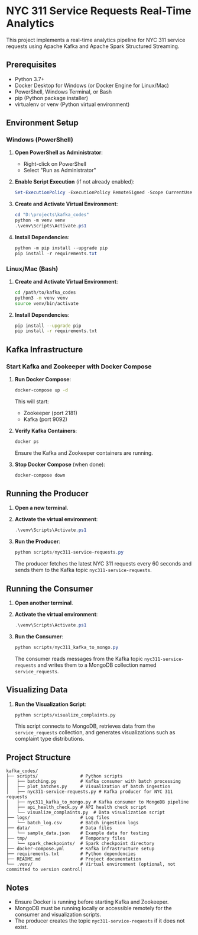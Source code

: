 # NYC 311 Service Requests Real-Time Analytics

This project implements a real-time analytics pipeline for NYC 311 service requests using Apache Kafka and Apache Spark Structured Streaming.

## Prerequisites

- Python 3.7+
- Docker Desktop for Windows (or Docker Engine for Linux/Mac)
- PowerShell, Windows Terminal, or Bash
- pip (Python package installer)
- virtualenv or venv (Python virtual environment)

## Environment Setup

### Windows (PowerShell)

1. **Open PowerShell as Administrator**:

   - Right-click on PowerShell
   - Select "Run as Administrator"

2. **Enable Script Execution** (if not already enabled):

   ```powershell
   Set-ExecutionPolicy -ExecutionPolicy RemoteSigned -Scope CurrentUser
   ```

3. **Create and Activate Virtual Environment**:

   ```powershell
   cd "D:\projects\kafka_codes"
   python -m venv venv
   .\venv\Scripts\Activate.ps1
   ```

4. **Install Dependencies**:
   ```powershell
   python -m pip install --upgrade pip
   pip install -r requirements.txt
   ```

### Linux/Mac (Bash)

1. **Create and Activate Virtual Environment**:

   ```bash
   cd /path/to/kafka_codes
   python3 -m venv venv
   source venv/bin/activate
   ```

2. **Install Dependencies**:
   ```bash
   pip install --upgrade pip
   pip install -r requirements.txt
   ```

## Kafka Infrastructure

### Start Kafka and Zookeeper with Docker Compose

1. **Run Docker Compose**:

   ```bash
   docker-compose up -d
   ```

   This will start:

   - Zookeeper (port 2181)
   - Kafka (port 9092)

2. **Verify Kafka Containers**:

   ```bash
   docker ps
   ```

   Ensure the Kafka and Zookeeper containers are running.

3. **Stop Docker Compose** (when done):
   ```bash
   docker-compose down
   ```

## Running the Producer

1. **Open a new terminal**.
2. **Activate the virtual environment**:
   ```powershell
   .\venv\Scripts\Activate.ps1
   ```
3. **Run the Producer**:

   ```powershell
   python scripts/nyc311-service-requests.py
   ```

   The producer fetches the latest NYC 311 requests every 60 seconds and sends them to the Kafka topic `nyc311-service-requests`.

## Running the Consumer

1. **Open another terminal**.
2. **Activate the virtual environment**:
   ```powershell
   .\venv\Scripts\Activate.ps1
   ```
3. **Run the Consumer**:

   ```powershell
   python scripts/nyc311_kafka_to_mongo.py
   ```

   The consumer reads messages from the Kafka topic `nyc311-service-requests` and writes them to a MongoDB collection named `service_requests`.

## Visualizing Data

1. **Run the Visualization Script**:

   ```bash
   python scripts/visualize_complaints.py
   ```

   This script connects to MongoDB, retrieves data from the `service_requests` collection, and generates visualizations such as complaint type distributions.

## Project Structure

```
kafka_codes/
├── scripts/                # Python scripts
│   ├── batching.py         # Kafka consumer with batch processing
│   ├── plot_batches.py     # Visualization of batch ingestion
│   ├── nyc311-service-requests.py # Kafka producer for NYC 311 requests
│   ├── nyc311_kafka_to_mongo.py # Kafka consumer to MongoDB pipeline
│   ├── api_health_check.py # API health check script
│   └── visualize_complaints.py  # Data visualization script
├── logs/                   # Log files
│   └── batch_log.csv       # Batch ingestion logs
├── data/                   # Data files
│   └── sample_data.json    # Example data for testing
├── tmp/                    # Temporary files
│   └── spark_checkpoints/  # Spark checkpoint directory
├── docker-compose.yml      # Kafka infrastructure setup
├── requirements.txt        # Python dependencies
├── README.md               # Project documentation
└── .venv/                  # Virtual environment (optional, not committed to version control)
```

## Notes

- Ensure Docker is running before starting Kafka and Zookeeper.
- MongoDB must be running locally or accessible remotely for the consumer and visualization scripts.
- The producer creates the topic `nyc311-service-requests` if it does not exist.
